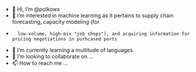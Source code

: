 - 👋 Hi, I’m @polkows
- 👀 I’m interested in machine learning as it pertains to supply chain forecasting, capacity modeling (for 
-		low-volume, high-mix "job shops"), and acquiring information for pricing negotiations in purhcased parts
- 🌱 I’m currently learning a multitude of languages.
- 💞️ I’m looking to collaborate on ...
- 📫 How to reach me ...

<!---
polkows/polkows is a ✨ special ✨ repository because its `README.md` (this file) appears on your GitHub profile.
You can click the Preview link to take a look at your changes.
--->
